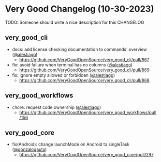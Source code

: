 # Very Good Changelog (10-30-2023)

TODO: Someone should write a nice description for this CHANGELOG

## very_good_cli

- docs: add license checking documentation to commands' overview ([@alestiago](https://github.com/alestiago))
  - https://github.com/VeryGoodOpenSource/very_good_cli/pull/867
- fix: avoid failure when terminal has no columns ([@alestiago](https://github.com/alestiago))
  - https://github.com/VeryGoodOpenSource/very_good_cli/pull/869
- fix: ignore empty allowed or forbidden ([@alestiago](https://github.com/alestiago))
  - https://github.com/VeryGoodOpenSource/very_good_cli/pull/868

## very_good_workflows

- chore: request code ownership ([@alestiago](https://github.com/alestiago))
  - https://github.com/VeryGoodOpenSource/very_good_workflows/pull/156

## very_good_core

- fix(Android): change launchMode on Android to singleTask ([@gonzalogauto](https://github.com/gonzalogauto))
  - https://github.com/VeryGoodOpenSource/very_good_core/pull/297

